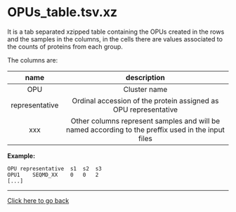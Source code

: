 # OPUs_table.tsv.xz

It is a tab separated xzipped table containing the OPUs created in the
rows and the samples in the columns, in the cells there are values
associated to the counts of proteins from each group.

The columns are:

| **name** | **description** |
| :---: | :---: |
| OPU | Cluster name |
| representative | Ordinal accession of the protein assigned as OPU representative |
| xxx | Other columns represent samples and will be named according to the preffix used in the input files |

**Example:**

```
OPU	representative	s1	s2	s3
OPU1	SEQMD_XX	0	0	2
[...]
```

---

[Click here to go back](../README.md)
